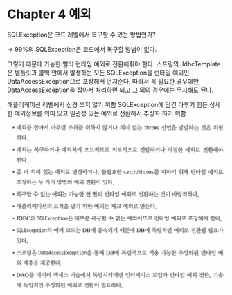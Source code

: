# Chapter 4 예외

SQLException은 코드 레벨에서 복구할 수 있는 방법인가?

→ 99%의 SQLException은 코드에서 복구할 방법이 없다.

그렇기 때문에 가능한 빨리 런타임 예외로 전환해줘야 한다. 스프링의 JdbcTemplate은 템플릿과 콜백 안에서 발생하는 모든 SQLException을 런타임 예외인 DataAccessException으로 포장해서 던져준다. 따라서 꼭 필요한 경우에만 DataAccessException을 잡아서 처리하면 되고 그 외의 경우에는 무시해도 된다.

애플리케이션 레벨에서 신경 쓰지 않기 위함
SQLException에 담긴 다루기 힘든 상세한 예외정보를 의미 있고 일관성 있는 예외로 전환해서 추상화 하기 위함

![img.png](img.png)